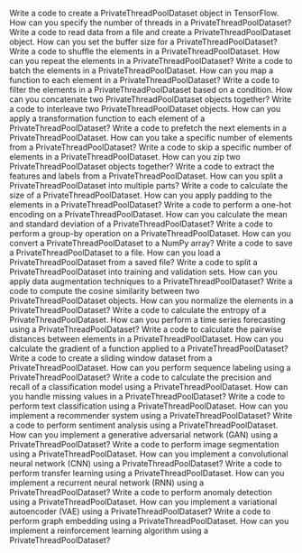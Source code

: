 Write a code to create a PrivateThreadPoolDataset object in TensorFlow.
How can you specify the number of threads in a PrivateThreadPoolDataset?
Write a code to read data from a file and create a PrivateThreadPoolDataset object.
How can you set the buffer size for a PrivateThreadPoolDataset?
Write a code to shuffle the elements in a PrivateThreadPoolDataset.
How can you repeat the elements in a PrivateThreadPoolDataset?
Write a code to batch the elements in a PrivateThreadPoolDataset.
How can you map a function to each element in a PrivateThreadPoolDataset?
Write a code to filter the elements in a PrivateThreadPoolDataset based on a condition.
How can you concatenate two PrivateThreadPoolDataset objects together?
Write a code to interleave two PrivateThreadPoolDataset objects.
How can you apply a transformation function to each element of a PrivateThreadPoolDataset?
Write a code to prefetch the next elements in a PrivateThreadPoolDataset.
How can you take a specific number of elements from a PrivateThreadPoolDataset?
Write a code to skip a specific number of elements in a PrivateThreadPoolDataset.
How can you zip two PrivateThreadPoolDataset objects together?
Write a code to extract the features and labels from a PrivateThreadPoolDataset.
How can you split a PrivateThreadPoolDataset into multiple parts?
Write a code to calculate the size of a PrivateThreadPoolDataset.
How can you apply padding to the elements in a PrivateThreadPoolDataset?
Write a code to perform a one-hot encoding on a PrivateThreadPoolDataset.
How can you calculate the mean and standard deviation of a PrivateThreadPoolDataset?
Write a code to perform a group-by operation on a PrivateThreadPoolDataset.
How can you convert a PrivateThreadPoolDataset to a NumPy array?
Write a code to save a PrivateThreadPoolDataset to a file.
How can you load a PrivateThreadPoolDataset from a saved file?
Write a code to split a PrivateThreadPoolDataset into training and validation sets.
How can you apply data augmentation techniques to a PrivateThreadPoolDataset?
Write a code to compute the cosine similarity between two PrivateThreadPoolDataset objects.
How can you normalize the elements in a PrivateThreadPoolDataset?
Write a code to calculate the entropy of a PrivateThreadPoolDataset.
How can you perform a time series forecasting using a PrivateThreadPoolDataset?
Write a code to calculate the pairwise distances between elements in a PrivateThreadPoolDataset.
How can you calculate the gradient of a function applied to a PrivateThreadPoolDataset?
Write a code to create a sliding window dataset from a PrivateThreadPoolDataset.
How can you perform sequence labeling using a PrivateThreadPoolDataset?
Write a code to calculate the precision and recall of a classification model using a PrivateThreadPoolDataset.
How can you handle missing values in a PrivateThreadPoolDataset?
Write a code to perform text classification using a PrivateThreadPoolDataset.
How can you implement a recommender system using a PrivateThreadPoolDataset?
Write a code to perform sentiment analysis using a PrivateThreadPoolDataset.
How can you implement a generative adversarial network (GAN) using a PrivateThreadPoolDataset?
Write a code to perform image segmentation using a PrivateThreadPoolDataset.
How can you implement a convolutional neural network (CNN) using a PrivateThreadPoolDataset?
Write a code to perform transfer learning using a PrivateThreadPoolDataset.
How can you implement a recurrent neural network (RNN) using a PrivateThreadPoolDataset?
Write a code to perform anomaly detection using a PrivateThreadPoolDataset.
How can you implement a variational autoencoder (VAE) using a PrivateThreadPoolDataset?
Write a code to perform graph embedding using a PrivateThreadPoolDataset.
How can you implement a reinforcement learning algorithm using a PrivateThreadPoolDataset?